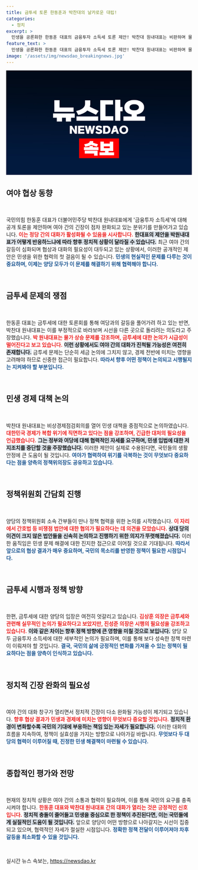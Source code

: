 ```yaml
---
title: 금투세 토론 한동훈과 박찬대의 날카로운 대립!
categories:
  - 정치
excerpt: >
  민생을 공론화한 한동훈 대표의 금융투자 소득세 토론 제안! 박찬대 원내대표는 비판하며 물가 이슈로 시선을 돌리자는 의견을 제시. 양당의 협치 가능성은? 정치적 격돌 속 현명한 선택이 필요하다.
feature_text: >
  민생을 공론화한 한동훈 대표의 금융투자 소득세 토론 제안! 박찬대 원내대표는 비판하며 물가 이슈로 시선을 돌리자는 의견을 제시. 양당의 협치 가능성은? 정치적 격돌 속 현명한 선택이 필요하다.
image: '/assets/img/newsdao_breakingnews.jpg'
---
```


<p><img src="/assets/img/newsdao_breakingnews.jpg" alt="flaretime 속보" /></p>

<h2 data-ke-size="size26">여야 협상 동향</h2>

<p data-ke-size="size16">&nbsp;</p>

<p>국민의힘 한동훈 대표가 더불어민주당 박찬대 원내대표에게 '금융투자 소득세'에 대해 공개 토론을 제안하며 여야 간의 긴장이 점차 완화되고 있는 분위기를 만들어가고 있습니다. <b><span style="color: #ee2323;">이는 정당 간의 대화가 활성화될 수 있음을 시사합니다.</span></b> <b><span style="background-color: #21538527;">한대표의 제안을 박원내대표가 어떻게 반응하느냐에 따라 향후 정치적 상황이 달라질 수 있습니다.</span></b> 최근 여야 간의 갈등이 심화되며 협상과 대화의 필요성이 대두되고 있는 상황에서, 이러한 공개적인 제안은 민생을 위한 협력의 첫 걸음이 될 수 있습니다. <b><span style="color: #1a5490;">민생의 현실적인 문제를 다루는 것이 중요하며, 이제는 양당 모두가 이 문제를 해결하기 위해 협력해야 합니다.</span></b></p>

<p data-ke-size="size16">&nbsp;</p>

<h2 data-ke-size="size26">금투세 문제의 쟁점</h2>

<p data-ke-size="size16">&nbsp;</p>

<p>한동훈 대표는 금투세에 대한 토론회를 통해 여당과의 갈등을 풀어가려 하고 있는 반면, 박찬대 원내대표는 이를 부정적으로 바라보며 시선을 다른 곳으로 돌리려는 의도라고 주장했습니다. <b><span style="color: #ee2323;">박 원내대표는 물가 상승 문제를 강조하며, 금투세에 대한 논의가 시급성이 떨어진다고 보고 있습니다.</span></b> <b><span style="background-color: #21538527;">이런 상황에서도 여야 간의 대화가 진척될 가능성은 여전히 존재합니다.</span></b> 금투세 문제는 단순히 세금 논의에 그치지 않고, 경제 전반에 미치는 영향을 고려해야 하므로 신중한 접근이 필요합니다. <b><span style="color: #1a5490;">따라서 향후 어떤 정책이 논의되고 시행될지는 지켜봐야 할 부분입니다.</span></b></p>

<p data-ke-size="size16">&nbsp;</p>

<h2 data-ke-size="size26">민생 경제 대책 논의</h2>

<p data-ke-size="size16">&nbsp;</p>

<p>박찬대 원내대표는 비상경제점검회의를 열어 민생 대책을 중점적으로 논의하였습니다. <b><span style="color: #ee2323;">대한민국 경제가 복합 위기에 직면하고 있다는 점을 강조하며, 긴급한 대처의 필요성을 언급했습니다.</span></b> <b><span style="background-color: #21538527;">그는 정부와 여당에 대해 협력적인 자세를 요구하며, 민생 입법에 대한 저지조치를 중단할 것을 주장했습니다.</span></b> 이러한 제안이 실제로 수용된다면, 국민들의 생활 안정에 큰 도움이 될 것입니다. <b><span style="color: #1a5490;">여야가 협력하여 위기를 극복하는 것이 무엇보다 중요하다는 점을 양측의 정책위의장도 공유하고 있습니다.</span></b></p>

<p data-ke-size="size16">&nbsp;</p>

<h2 data-ke-size="size26">정책위원회 간담회 진행</h2>

<p data-ke-size="size16">&nbsp;</p>

<p>양당의 정책위원회 소속 간부들이 만나 정책 협력을 위한 논의를 시작했습니다. <b><span style="color: #ee2323;">이 자리에서 간호법 등 비쟁점 법안에 대한 협의가 필요하다는 데 의견을 모았습니다.</span></b> <b><span style="background-color: #21538527;">상대 당의 이견이 크지 않은 법안들을 신속히 논의하고 진행하기 위한 의지가 뚜렷해졌습니다.</span></b> 이러한 움직임은 민생 문제 해결에 대한 진지한 접근으로 이어질 것으로 기대됩니다. <b><span style="color: #1a5490;">따라서 앞으로의 협상 결과가 매우 중요하며, 국민의 목소리를 반영한 정책이 필요한 시점입니다.</span></b></p>

<p data-ke-size="size16">&nbsp;</p>

<h2 data-ke-size="size26">금투세 시행과 정책 방향</h2>

<p data-ke-size="size16">&nbsp;</p>

<p>한편, 금투세에 대한 양당의 입장은 여전히 엇갈리고 있습니다. <b><span style="color: #ee2323;">김상훈 의장은 금투세와 관련해 실무적인 논의가 필요하다고 보았지만, 진성준 의장은 시행의 필요성을 강조하고 있습니다.</span></b> <b><span style="background-color: #21538527;">이와 같은 차이는 향후 정책 방향에 큰 영향을 미칠 것으로 보입니다.</span></b> 양당 모두 금융투자 소득세에 대한 세부적인 논의가 필요하며, 이를 통해 보다 성숙한 정책 마련이 이뤄져야 할 것입니다. <b><span style="color: #1a5490;">결국, 국민의 삶에 긍정적인 변화를 가져올 수 있는 정책이 필요하다는 점을 양측이 인식하고 있습니다.</span></b></p>

<p data-ke-size="size16">&nbsp;</p>

<h2 data-ke-size="size26">정치적 긴장 완화의 필요성</h2>

<p data-ke-size="size16">&nbsp;</p>

<p>여야 간의 대화 창구가 열리면서 정치적 긴장이 다소 완화될 가능성이 제기되고 있습니다. <b><span style="color: #ee2323;">향후 협상 결과가 민생과 경제에 미치는 영향이 무엇보다 중요할 것입니다.</span></b> <b><span style="background-color: #21538527;">정치적 환경이 변화할수록 국민의 기대에 부응하는 책임 있는 자세가 필요합니다.</span></b> 이러한 대화의 흐름을 지속하여, 정책이 실효성을 가지는 방향으로 나아가길 바랍니다. <b><span style="color: #1a5490;">무엇보다 두 대당의 협력이 이루어질 때, 진정한 민생 해결책이 마련될 수 있습니다.</span></b></p>

<p data-ke-size="size16">&nbsp;</p> 

<h2 data-ke-size="size26">종합적인 평가와 전망</h2>

<p data-ke-size="size16">&nbsp;</p>

<p>현재의 정치적 상황은 여야 간의 소통과 협력이 필요하며, 이를 통해 국민의 요구를 충족시켜야 합니다. <b><span style="color: #ee2323;">한동훈 대표와 박찬대 원내대표 간의 대화가 열리는 것은 긍정적인 신호입니다.</span></b> <b><span style="background-color: #21538527;">정치적 충돌이 줄어들고 민생을 중심으로 한 정책이 추진된다면, 이는 국민들에게 실질적인 도움이 될 것입니다.</span></b> 앞으로 양당이 어떤 방향으로 나아갈지는 시선이 집중되고 있으며, 협력적인 자세가 절실한 시점입니다. <b><span style="color: #1a5490;">정확한 정책 전달이 이루어져야 차후 갈등을 최소화할 수 있을 것입니다.</span></b></p>

<p data-ke-size="size16">&nbsp;</p>
실시간 뉴스 속보는, <a href="https://newsdao.kr" rel="dofollow">https://newsdao.kr</a>


